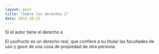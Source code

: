 ```yaml
---
layout: post
title: "Sobre los derechos 2"
date: 2015-10-22
---
```


Si el autor tiene el derecho a

El usufructo es un derecho real, que confiere a su titular las facultades de uso y goce de una cosa de propiedad de otra persona.
